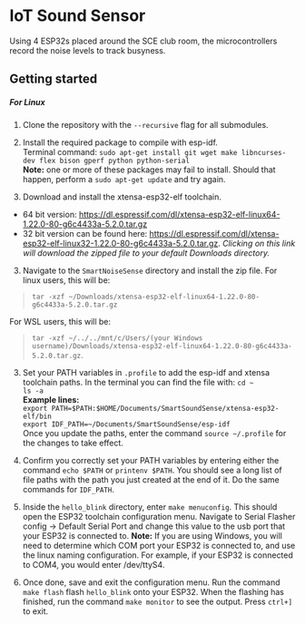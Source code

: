 # IoT Sound Sensor
Using 4 ESP32s placed around the SCE club room, the microcontrollers record the noise levels to track busyness.

## Getting started
##### For Linux #####

1. Clone the repository with the `--recursive` flag for all submodules.

1. Install the required package to compile with esp-idf.  
Terminal command: `sudo apt-get install git wget make libncurses-dev flex bison gperf python python-serial`     
**Note:** one or more of these packages may fail to install. Should that happen, perform a `sudo apt-get update` and try again. 

2. Download and install the xtensa-esp32-elf toolchain. 
- 64 bit version: https://dl.espressif.com/dl/xtensa-esp32-elf-linux64-1.22.0-80-g6c4433a-5.2.0.tar.gz 
- 32 bit version can be found here: https://dl.espressif.com/dl/xtensa-esp32-elf-linux32-1.22.0-80-g6c4433a-5.2.0.tar.gz. *Clicking on this link will download the zipped file to your default Downloads directory.* 

3. Navigate to the `SmartNoiseSense` directory and install the zip file.
For linux users, this will be:
> `tar -xzf ~/Downloads/xtensa-esp32-elf-linux64-1.22.0-80-g6c4433a-5.2.0.tar.gz`

For WSL users, this will be:
> `tar -xzf ~/../../mnt/c/Users/(your Windows username)/Downloads/xtensa-esp32-elf-linux64-1.22.0-80-g6c4433a-5.2.0.tar.gz`.

3. Set your PATH variables in `.profile` to add the esp-idf and xtensa toolchain paths. In the terminal you can find the file with:
`cd ~`     
`ls -a`     
**Example lines:**  
`export PATH=$PATH:$HOME/Documents/SmartSoundSense/xtensa-esp32-elf/bin`  
`export IDF_PATH=~/Documents/SmartSoundSense/esp-idf`     
Once you update the paths, enter the command `source ~/.profile` for the changes to take effect.

4. Confirm you correctly set your PATH variables by entering either the command `echo $PATH` or `printenv $PATH`. You should see a long list of file paths with the path you just created at the end of it. Do the same commands for `IDF_PATH`.

5. Inside the `hello_blink` directory, enter `make menuconfig`. This should open the ESP32 toolchain configuration menu. Navigate to Serial Flasher config -> Default Serial Port and change this value to the usb port that your ESP32 is connected to. 
**Note:** If you are using Windows, you will need to determine which COM port your ESP32 is connected to, and use the linux naming configuration. For example, if your ESP32 is connected to COM4, you would enter /dev/ttyS4. 

6. Once done, save and exit the configuration menu. Run the command `make flash` flash `hello_blink` onto your ESP32. When the flashing has finished, run the command `make monitor` to see the output. Press `ctrl+]` to exit.
